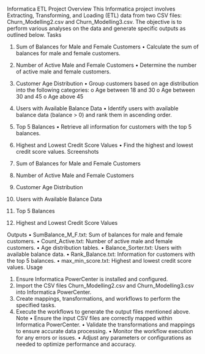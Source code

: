 Informatica ETL Project
Overview
This Informatica project involves Extracting, Transforming, and Loading (ETL) data from two CSV files: Churn_Modelling2.csv and Churn_Modelling3.csv. The objective is to perform various analyses on the data and generate specific outputs as outlined below.
Tasks
1. Sum of Balances for Male and Female Customers
•	Calculate the sum of balances for male and female customers.
2. Number of Active Male and Female Customers
•	Determine the number of active male and female customers.
3. Customer Age Distribution
•	Group customers based on age distribution into the following categories:
o	Age between 18 and 30
o	Age between 30 and 45
o	Age above 45
4. Users with Available Balance Data
•	Identify users with available balance data (balance > 0) and rank them in ascending order.
5. Top 5 Balances
•	Retrieve all information for customers with the top 5 balances.
6. Highest and Lowest Credit Score Values
•	Find the highest and lowest credit score values.
Screenshots
1. Sum of Balances for Male and Female Customers
 
2. Number of Active Male and Female Customers
 
3. Customer Age Distribution
 
4. Users with Available Balance Data
 
5. Top 5 Balances
 
6. Highest and Lowest Credit Score Values
 
Outputs
•	SumBalance_M_F.txt: Sum of balances for male and female customers.
•	Count_Active.txt: Number of active male and female customers.
•	Age distribution tables.
•	Balance_Sorter.txt: Users with available balance data.
•	Rank_Balance.txt: Information for customers with the top 5 balances.
•	max_min_score.txt: Highest and lowest credit score values.
Usage
1.	Ensure Informatica PowerCenter is installed and configured.
2.	Import the CSV files Churn_Modelling2.csv and Churn_Modelling3.csv into Informatica PowerCenter.
3.	Create mappings, transformations, and workflows to perform the specified tasks.
4.	Execute the workflows to generate the output files mentioned above.
Note
•	Ensure the input CSV files are correctly mapped within Informatica PowerCenter.
•	Validate the transformations and mappings to ensure accurate data processing.
•	Monitor the workflow execution for any errors or issues.
•	Adjust any parameters or configurations as needed to optimize performance and accuracy.

